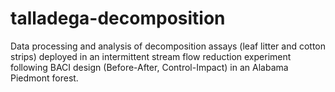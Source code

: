 # talladega-decomposition
Data processing and analysis of decomposition assays (leaf litter and cotton strips) deployed in an intermittent stream flow reduction experiment following BACI design (Before-After, Control-Impact) in an Alabama Piedmont forest. 
